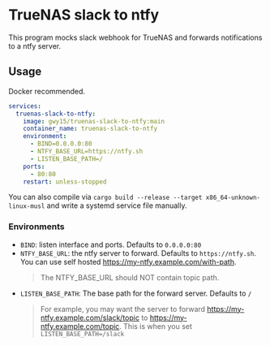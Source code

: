 # TrueNAS slack to ntfy

This program mocks slack webhook for TrueNAS and forwards notifications to a ntfy server.

## Usage
Docker recommended.

```yaml
services:
  truenas-slack-to-ntfy:
    image: gwy15/truenas-slack-to-ntfy:main
    container_name: truenas-slack-to-ntfy
    environment:
      - BIND=0.0.0.0:80
      - NTFY_BASE_URL=https://ntfy.sh
      - LISTEN_BASE_PATH=/
    ports:
      - 80:80
    restart: unless-stopped
```

You can also compile via `cargo build --release --target x86_64-unknown-linux-musl`
and write a systemd service file manually.

### Environments
- `BIND`: listen interface and ports. Defaults to `0.0.0.0:80`
- `NTFY_BASE_URL`: the ntfy server to forward. Defaults to `https://ntfy.sh`.
    You can use self hosted https://my-ntfy.example.com/with-path.
    > The NTFY_BASE_URL should NOT contain topic path.
- `LISTEN_BASE_PATH`: The base path for the forward server. Defaults to `/`
    > For example, you may want the server to forward https://my-ntfy.example.com/slack/topic to https://my-ntfy.example.com/topic. This is when you set `LISTEN_BASE_PATH=/slack`
